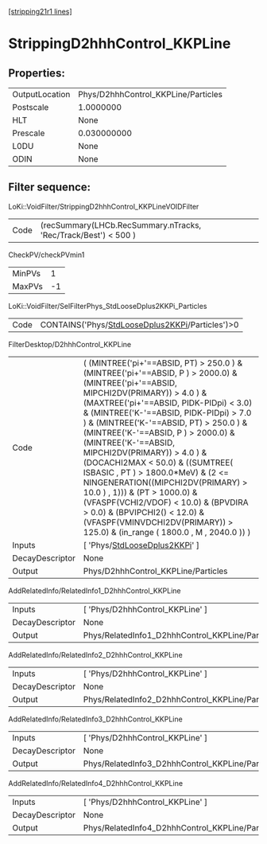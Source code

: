 [[stripping21r1 lines]](./stripping21r1-index)

# StrippingD2hhhControl_KKPLine

## Properties:

|                |                                     |
|----------------|-------------------------------------|
| OutputLocation | Phys/D2hhhControl_KKPLine/Particles |
| Postscale      | 1.0000000                           |
| HLT            | None                                |
| Prescale       | 0.030000000                         |
| L0DU           | None                                |
| ODIN           | None                                |

## Filter sequence:

LoKi::VoidFilter/StrippingD2hhhControl_KKPLineVOIDFilter

|      |                                                                 |
|------|-----------------------------------------------------------------|
| Code | (recSummary(LHCb.RecSummary.nTracks, 'Rec/Track/Best') \< 500 ) |

CheckPV/checkPVmin1

|        |     |
|--------|-----|
| MinPVs | 1   |
| MaxPVs | -1  |

LoKi::VoidFilter/SelFilterPhys_StdLooseDplus2KKPi_Particles

|      |                                                                                                        |
|------|--------------------------------------------------------------------------------------------------------|
| Code | CONTAINS('Phys/[StdLooseDplus2KKPi](./stripping21r1-commonparticles-stdloosedplus2kkpi)/Particles')\>0 |

FilterDesktop/D2hhhControl_KKPLine

|                 |                                                                                                                                                                                                                                                                                                                                                                                                                                                                                                                                                                                                                                                                                 |
|-----------------|---------------------------------------------------------------------------------------------------------------------------------------------------------------------------------------------------------------------------------------------------------------------------------------------------------------------------------------------------------------------------------------------------------------------------------------------------------------------------------------------------------------------------------------------------------------------------------------------------------------------------------------------------------------------------------|
| Code            | ( (MINTREE('pi+'==ABSID, PT) \> 250.0 ) & (MINTREE('pi+'==ABSID, P ) \> 2000.0) & (MINTREE('pi+'==ABSID, MIPCHI2DV(PRIMARY)) \> 4.0 ) & (MAXTREE('pi+'==ABSID, PIDK-PIDpi) \< 3.0) & (MINTREE('K-'==ABSID, PIDK-PIDpi) \> 7.0 ) & (MINTREE('K-'==ABSID, PT) \> 250.0 ) & (MINTREE('K-'==ABSID, P ) \> 2000.0) & (MINTREE('K-'==ABSID, MIPCHI2DV(PRIMARY)) \> 4.0 ) & (DOCACHI2MAX \< 50.0) & ((SUMTREE( ISBASIC , PT ) \> 1800.0\*MeV) & (2 \<= NINGENERATION((MIPCHI2DV(PRIMARY) \> 10.0 ) , 1))) & (PT \> 1000.0) & (VFASPF(VCHI2/VDOF) \< 10.0) & (BPVDIRA \> 0.0) & (BPVIPCHI2() \< 12.0) & (VFASPF(VMINVDCHI2DV(PRIMARY)) \> 125.0) & (in_range ( 1800.0 , M , 2040.0 )) ) |
| Inputs          | [ 'Phys/[StdLooseDplus2KKPi](./stripping21r1-commonparticles-stdloosedplus2kkpi)' ]                                                                                                                                                                                                                                                                                                                                                                                                                                                                                                                                                                                           |
| DecayDescriptor | None                                                                                                                                                                                                                                                                                                                                                                                                                                                                                                                                                                                                                                                                            |
| Output          | Phys/D2hhhControl_KKPLine/Particles                                                                                                                                                                                                                                                                                                                                                                                                                                                                                                                                                                                                                                             |

AddRelatedInfo/RelatedInfo1_D2hhhControl_KKPLine

|                 |                                                  |
|-----------------|--------------------------------------------------|
| Inputs          | [ 'Phys/D2hhhControl_KKPLine' ]                |
| DecayDescriptor | None                                             |
| Output          | Phys/RelatedInfo1_D2hhhControl_KKPLine/Particles |

AddRelatedInfo/RelatedInfo2_D2hhhControl_KKPLine

|                 |                                                  |
|-----------------|--------------------------------------------------|
| Inputs          | [ 'Phys/D2hhhControl_KKPLine' ]                |
| DecayDescriptor | None                                             |
| Output          | Phys/RelatedInfo2_D2hhhControl_KKPLine/Particles |

AddRelatedInfo/RelatedInfo3_D2hhhControl_KKPLine

|                 |                                                  |
|-----------------|--------------------------------------------------|
| Inputs          | [ 'Phys/D2hhhControl_KKPLine' ]                |
| DecayDescriptor | None                                             |
| Output          | Phys/RelatedInfo3_D2hhhControl_KKPLine/Particles |

AddRelatedInfo/RelatedInfo4_D2hhhControl_KKPLine

|                 |                                                  |
|-----------------|--------------------------------------------------|
| Inputs          | [ 'Phys/D2hhhControl_KKPLine' ]                |
| DecayDescriptor | None                                             |
| Output          | Phys/RelatedInfo4_D2hhhControl_KKPLine/Particles |
